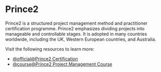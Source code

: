 # Prince2

Prince2 is a structured project management method and practitioner certification programme. Prince2 emphasizes dividing projects into manageable and controllable stages. It is adopted in many countries worldwide, including the UK, Western European countries, and Australia.

Visit the following resources to learn more:

- [@official@Prince2 Certification](https://www.axelos.com/certifications/propath/prince2-project-management)
- [@course@Prince2 Project Management Course](https://www.simplilearn.com/project-management/prince2-foundation-and-practitioner-certification-training)